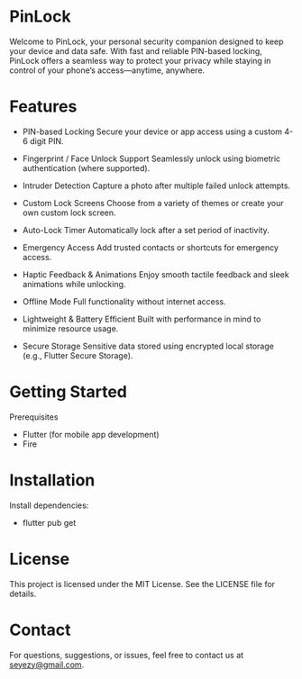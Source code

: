 # PinLock
Welcome to PinLock, your personal security companion designed to keep your device and data safe. With fast and reliable PIN-based locking, PinLock offers a seamless way to protect your privacy while staying in control of your phone’s access—anytime, anywhere.

# Features

- PIN-based Locking
   Secure your device or app access using a custom 4-6 digit PIN.

 - Fingerprint / Face Unlock Support
   Seamlessly unlock using biometric authentication (where supported).

 - Intruder Detection
   Capture a photo after multiple failed unlock attempts.

 - Custom Lock Screens
   Choose from a variety of themes or create your own custom lock screen.

 - Auto-Lock Timer
   Automatically lock after a set period of inactivity.

 - Emergency Access
   Add trusted contacts or shortcuts for emergency access.

 - Haptic Feedback & Animations
   Enjoy smooth tactile feedback and sleek animations while unlocking.

 - Offline Mode
   Full functionality without internet access.

 - Lightweight & Battery Efficient
   Built with performance in mind to minimize resource usage.

 - Secure Storage
   Sensitive data stored using encrypted local storage (e.g., Flutter Secure Storage).

# Getting Started
Prerequisites

 - Flutter (for mobile app development)
 - Fire

# Installation
Install dependencies:

 - flutter pub get

# License
This project is licensed under the MIT License. See the LICENSE file for details.

# Contact
For questions, suggestions, or issues, feel free to contact us at seyezy@gmail.com.